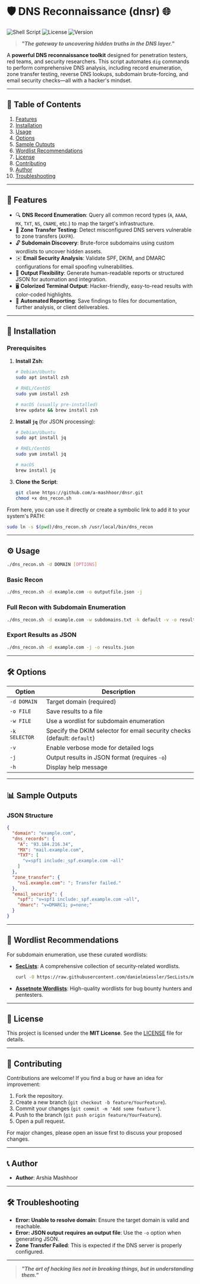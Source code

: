 # 🛡️ DNS Reconnaissance (dnsr) 🌐

![Shell Script](https://img.shields.io/badge/Shell-Zsh-000000.svg?style=flat&logo=terminal)
![License](https://img.shields.io/badge/License-MIT-1B1B1B.svg?style=flat)
![Version](https://img.shields.io/badge/Version-1.0.0-1B1B1B.svg)

> **_"The gateway to uncovering hidden truths in the DNS layer."_**

A **powerful DNS reconnaissance toolkit** designed for penetration testers, red teams, and security researchers. This script automates `dig` commands to perform comprehensive DNS analysis, including record enumeration, zone transfer testing, reverse DNS lookups, subdomain brute-forcing, and email security checks—all with a hacker's mindset.

---

## 📑 Table of Contents

1. [Features](#-features)
2. [Installation](#-installation)
3. [Usage](#-usage)
4. [Options](#-options)
5. [Sample Outputs](#-sample-outputs)
6. [Wordlist Recommendations](#-wordlist-recommendations)
7. [License](#-license)
8. [Contributing](#-contributing)
9. [Author](#-author)
10. [Troubleshooting](#-troubleshooting)

---

## 🚀 Features <a name="features"></a>

- 🔍 **DNS Record Enumeration**: Query all common record types (`A`, `AAAA`, `MX`, `TXT`, `NS`, `CNAME`, etc.) to map the target's infrastructure.
- 🔄 **Zone Transfer Testing**: Detect misconfigured DNS servers vulnerable to zone transfers (`AXFR`).
- 🔓 **Subdomain Discovery**: Brute-force subdomains using custom wordlists to uncover hidden assets.
- ✉️ **Email Security Analysis**: Validate SPF, DKIM, and DMARC configurations for email spoofing vulnerabilities.
- 📄 **Output Flexibility**: Generate human-readable reports or structured JSON for automation and integration.
- 🖥️ **Colorized Terminal Output**: Hacker-friendly, easy-to-read results with color-coded highlights.
- 📂 **Automated Reporting**: Save findings to files for documentation, further analysis, or client deliverables.

---

## 🔧 Installation <a name="installation"></a>

### Prerequisites

1. **Install Zsh**:
   ```bash
   # Debian/Ubuntu
   sudo apt install zsh

   # RHEL/CentOS
   sudo yum install zsh

   # macOS (usually pre-installed)
   brew update && brew install zsh
   ```

2. **Install `jq`** (for JSON processing):
   ```bash
   # Debian/Ubuntu
   sudo apt install jq

   # RHEL/CentOS
   sudo yum install jq

   # macOS
   brew install jq
   ```

3. **Clone the Script**:
   ```bash
   git clone https://github.com/a-mashhoor/dnsr.git
   chmod +x dns_recon.sh
   ```

From here, you can use it directly or create a symbolic link to add it to your system's PATH:
```bash
sudo ln -s $(pwd)/dns_recon.sh /usr/local/bin/dns_recon
```

---

## ⚙️ Usage <a name="usage"></a>

```bash
./dns_recon.sh -d DOMAIN [OPTIONS]
```

### Basic Recon
```bash
./dns_recon.sh -d example.com -o outputfile.json -j
```

### Full Recon with Subdomain Enumeration
```bash
./dns_recon.sh -d example.com -w subdomains.txt -k default -v -o results.txt -j 
```

### Export Results as JSON
```bash
./dns_recon.sh -d example.com -j -o results.json
```

---

## 🛠️ Options <a name="options"></a>

| Option      | Description                                                                 |
|-------------|-----------------------------------------------------------------------------|
| `-d DOMAIN` | Target domain (required)                                                   |
| `-o FILE`   | Save results to a file                                                     |
| `-w FILE`   | Use a wordlist for subdomain enumeration                                    |
| `-k SELECTOR` | Specify the DKIM selector for email security checks (default: `default`)  |
| `-v`        | Enable verbose mode for detailed logs                                      |
| `-j`        | Output results in JSON format (requires `-o`)                              |
| `-h`        | Display help message                                                       |

---

## 📊 Sample Outputs <a name="sample-outputs"></a>

### JSON Structure
```json
{
  "domain": "example.com",
  "dns_records": {
    "A": "93.184.216.34",
    "MX": "mail.example.com",
    "TXT": [
      "v=spf1 include:_spf.example.com ~all"
    ]
  },
  "zone_transfer": {
    "ns1.example.com": "; Transfer failed."
  },
  "email_security": {
    "spf": "v=spf1 include:_spf.example.com ~all",
    "dmarc": "v=DMARC1; p=none;"
  }
}
```

---

## 📑 Wordlist Recommendations <a name="wordlist-recommendations"></a>

For subdomain enumeration, use these curated wordlists:

- **[SecLists](https://github.com/danielmiessler/SecLists)**: A comprehensive collection of security-related wordlists.
  ```bash
  curl -O https://raw.githubusercontent.com/danielmiessler/SecLists/master/Discovery/DNS/subdomains-top1million-5000.txt
  ```

- **[Assetnote Wordlists](https://wordlists.assetnote.io/)**: High-quality wordlists for bug bounty hunters and pentesters.

---

## 📜 License <a name="license"></a>

This project is licensed under the **MIT License**. See the [LICENSE](https://github.com/a-mashhoor/dnsr?tab=MIT-1-ov-file) file for details.

---

## 🤝 Contributing <a name="contributing"></a>

Contributions are welcome! If you find a bug or have an idea for improvement:

1. Fork the repository.
2. Create a new branch (`git checkout -b feature/YourFeature`).
3. Commit your changes (`git commit -m 'Add some feature'`).
4. Push to the branch (`git push origin feature/YourFeature`).
5. Open a pull request.

For major changes, please open an issue first to discuss your proposed changes.

---

## 📞 Author  <a name="author"></a>

- **Author**: Arshia Mashhoor

---

## 🛠️ Troubleshooting <a name="troubleshooting"></a>

- **Error: Unable to resolve domain**: Ensure the target domain is valid and reachable.
- **Error: JSON output requires an output file**: Use the `-o` option when generating JSON.
- **Zone Transfer Failed**: This is expected if the DNS server is properly configured.

---

> **_"The art of hacking lies not in breaking things, but in understanding them."_**
```

